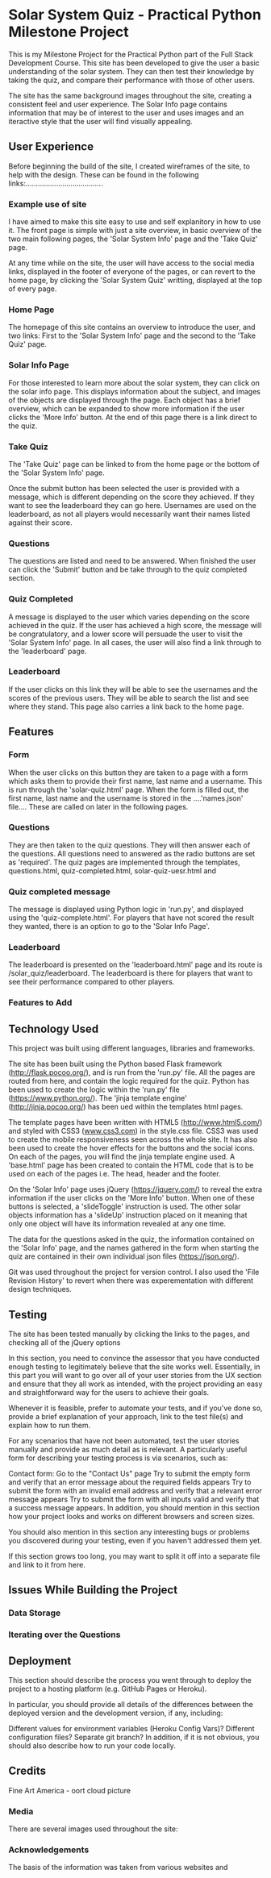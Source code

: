 # Solar System Quiz - Practical Python Milestone Project

This is my Milestone Project for the Practical Python part of the Full Stack Development Course. This site has been developed to give the user a basic understanding of the solar system. They can then test their knowledge by taking the quiz, and compare their performance with those of other users.

The site has the same background images throughout the site, creating a consistent feel and user experience. The Solar Info page contains information that may be of interest to the user and uses images and an iteractive style that the user will find visually appealing.

## User Experience

Before beginning the build of the site, I created wireframes of the site, to help with the design. These can be found in the following links:......................................

### Example use of site

I have aimed to make this site easy to use and self explanitory in how to use it. The front page is simple with just a site overview, in basic overview of the two main following pages, the 'Solar System Info' page and the 'Take Quiz' page.

At any time while on the site, the user will have access to the social media links, displayed in the footer of everyone of the pages, or can revert to the home page, by clicking the 'Solar System Quiz' writting, displayed at the top of every page.

### Home Page

The homepage of this site contains an overview to introduce the user, and two links: First to the 'Solar System Info' page and the second to the 'Take Quiz' page.

### Solar Info Page

For those interested to learn more about the solar system, they can click on the solar info page. This displays information about the subject, and images of the objects are displayed through the page. Each object has a brief overview, which can be expanded to show more information if the user clicks the 'More Info' button. At the end of this page there is a link direct to the quiz.

### Take Quiz

The 'Take Quiz' page can be linked to from the home page or the bottom of the 'Solar System Info' page. 

Once the submit button has been selected the user is provided with a message, which is different depending on the score they achieved. If they want to see the leaderboard they can go here. Usernames are used on the leaderboard, as not all players would necessarily want their names listed against their score. 

### Questions

The questions are listed and need to be answered. When finished the user can click the 'Submit' button and be take through to the quiz completed section.

### Quiz Completed

A message is displayed to the user which varies depending on the score achieved in the quiz. If the user has achieved a high score, the message will be congratulatory, and a lower score will persuade the user to visit the 'Solar System Info' page. In all cases, the user will also find a link through to the 'leaderboard' page.

### Leaderboard

If the user clicks on this link they will be able to see the usernames and the scores of the previous users. They will be able to search the list and see where they stand. This page also carries a link back to the home page.

## Features

### Form 

When the user clicks on this button they are taken to a page with a form which asks them to provide their first name, last name and a username. This is run through the 'solar-quiz.html' page. When the form is filled out, the first name, last name and the username is stored in the ....'names.json' file.... These are called on later in the following pages.

### Questions

They are then taken to the quiz questions. They will then answer each of the questions. All questions need to answered as the radio buttons are set as 'required'. The quiz pages are implemented through the templates, questions.html, quiz-completed.html, solar-quiz-uesr.html and 

### Quiz completed message

The message is displayed using Python logic in 'run.py', and displayed using the 'quiz-complete.html'. For players that have not scored the result they wanted, there is an option to go to the 'Solar Info Page'.

### Leaderboard

The leaderboard is presented on the 'leaderboard.html' page and its route is /solar_quiz/leaderboard. The leaderboard is there for players that want to see their performance compared to other players.

### Features to Add

## Technology Used

This project was built using different languages, libraries and frameworks. 

The site has been built using the Python based Flask framework (http://flask.pocoo.org/), and is run from the 'run.py' file. All the pages are routed from here, and contain the logic required for the quiz. Python has been used to create the logic within the 'run.py' file (https://www.python.org/). The 'jinja template engine' (http://jinja.pocoo.org/) has been ued within the templates html pages.

The template pages have been written with HTML5 (http://www.html5.com/) and styled with CSS3 (www.css3.com) in the style.css file. CSS3 was used to create the mobile responsiveness seen across the whole site. It has also been used to create the hover effects for the buttons and the social icons. On each of the pages, you will find the jinja template engine used. A 'base.html' page has been created to contain the HTML code that is to be used on each of the pages i.e. The head, header and the footer.

On the 'Solar Info' page uses jQuery (https://jquery.com/) to reveal the extra information if the user clicks on the 'More Info' button. When one of these buttons is selected, a 'slideToggle' instruction is used. The other solar objects information has a 'slideUp' instruction placed on it meaning that only one object will have its information revealed at any one time. 

The data for the questions asked in the quiz, the information contained on the 'Solar Info' page, and the names gathered in the form when starting the quiz are contained in their own individual json files (https://json.org/). 

Git was used throughout the project for version control. I also used the 'File Revision History' to revert when there was experementation with different design techniques.

## Testing

The site has been tested manually by clicking the links to the pages, and checking all of the jQuery options 








In this section, you need to convince the assessor that you have conducted enough testing to legitimately believe that the site works well. Essentially, in this part you will want to go over all of your user stories from the UX section and ensure that they all work as intended, with the project providing an easy and straightforward way for the users to achieve their goals.

Whenever it is feasible, prefer to automate your tests, and if you've done so, provide a brief explanation of your approach, link to the test file(s) and explain how to run them.

For any scenarios that have not been automated, test the user stories manually and provide as much detail as is relevant. A particularly useful form for describing your testing process is via scenarios, such as:

Contact form:
Go to the "Contact Us" page
Try to submit the empty form and verify that an error message about the required fields appears
Try to submit the form with an invalid email address and verify that a relevant error message appears
Try to submit the form with all inputs valid and verify that a success message appears.
In addition, you should mention in this section how your project looks and works on different browsers and screen sizes.

You should also mention in this section any interesting bugs or problems you discovered during your testing, even if you haven't addressed them yet.

If this section grows too long, you may want to split it off into a separate file and link to it from here.

## Issues While Building the Project

### Data Storage

### Iterating over the Questions



## Deployment

This section should describe the process you went through to deploy the project to a hosting platform (e.g. GitHub Pages or Heroku).

In particular, you should provide all details of the differences between the deployed version and the development version, if any, including:

Different values for environment variables (Heroku Config Vars)?
Different configuration files?
Separate git branch?
In addition, if it is not obvious, you should also describe how to run your code locally.

## Credits

Fine Art America - oort cloud picture

### Media

There are several images used throughout the site:

### Acknowledgements

The basis of the information was taken from various websites and 



